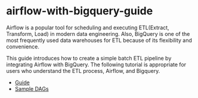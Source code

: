 # airflow-with-bigquery-guide

Airflow is a popular tool for scheduling and executing ETL(Extract, Transform, Load) in modern data engineering. 
Also, BigQuery is one of the most frequently used data warehouses for ETL because of its flexibility and convenience.

This guide introduces how to create a simple batch ETL pipeline by integrating Airflow with BigQuery.
The following tutorial is appropriate for users who understand the ETL process, Airflow, and Bigquery.

* [Guide](https://yoonhyejin.github.io/airflow-with-bigquery-guide/)
* [Sample DAGs](https://github.com/yoonhyejin/airflow-with-bigquery-guide/tree/main/dags) 